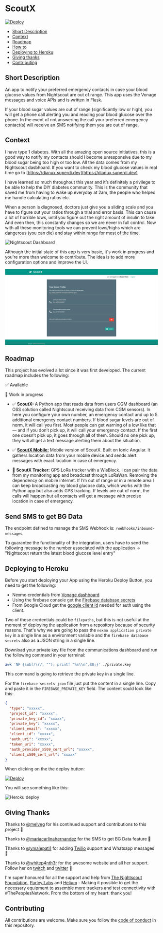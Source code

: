 # ScoutX

[![Deploy](https://www.herokucdn.com/deploy/button.svg)](https://heroku.com/deploy?template=https://github.com/alphacentauri82/scout)

- [Short Description](#short-description)
- [Context](#context)
- [Roadmap](#roadmap)
- [How to](#how-to-build-this-app)
- [Deploying to Heroku](#deploying-to-heroku)
- [Giving thanks](#giving-thanks)
- [Contributing](#contributing)


## Short Description
An app to notify your preferred emergency contacts in case your blood glucose values from Nightscout are out of range.
This app uses the Vonage messages and voice APIs and is written in Flask.

If your blood sugar values are out of range (significantly low or high), you will get a phone call alerting you and reading your blood glucose over the phone. In the event of not answering the call your preferred emergency contact(s) will receive an SMS notifying them you are out of range.

## Context

I have type 1 diabetes. With all the amazing open source initiatives, this is a good way to notify my contacts should I become unresponsive due to my blood sugar being too high or too low. All the data comes from my Nightscout dasbhoard. If you want to check my blood glucose values in real time go to [https://dianux.superdi.dev](https://dianux.superdi.dev)

I have learned so much throughout this year and it’s definitely a privilege to be able to help the DIY diabetes community. This is the community that saved me from having to wake up everyday at 2am, the people who helped me handle calculating ratios etc.

When a person is diagnosed, doctors just give you a sliding scale and you have to figure out your ratios through a trial and error basis. This can cause a lot of horrible lows, until you figure out the right amount of insulin to take. And even then, this constantly changes so we are never in full control. Now with all these monitoring tools we can prevent lows/highs which are dangerous (you can die) and stay within range for most of the time.

![Nightscout Dashboard](nightscout.png)

Although the initial state of this app is very basic, it's work in progress and you're more than welcome to contribute. The idea is to add more configuration options and improve the UI.

![Scout Dashboard](dashboard.png)

## Roadmap

This project has evolved a lot since it was first developed. The current roadmap includes the following: 

✅ Available

🚧 Work in progress

- ✅ **ScoutX:** A Python app that reads data from users CGM dashboard (an OSS solution called Nightscout receiving data from CGM sensors). In here you configure your own number, an emergency contact and up to 5 additional emergency contact numbers. If blood sugar levels are out of norm, it will call you first. Most people can get warning of a low like that — and if you don’t pick up, it will call your emergency contact. If the first one doesn’t pick up, it goes through all of them. Should no one pick up, they will all get a text message alerting them about the situation.

- ✅ [**ScoutX Mobile:**](https://github.com/alphacentauri82/scoutx-mobile) Mobile version of ScoutX. Built on Ionic Angular. It gathers location data from your mobile device and sends alert messages with exact location in case of emergency.

- 🚧  **ScoutX Tracker:** GPS LoRa tracker with a WisBlock. I can pair the data from my monitoring app and broadcast through LoRaWan. Removing the dependency on mobile internet. If I’m out of range or in a remote area I can keep broadcasting my blood glucose data, which works with the Python app but also adds GPS tracking. If levels are out of norm, the calls will happen but all contacts will get a message with precise location in case of emergency.

## Send SMS to get BG Data 

The endpoint defined to manage the SMS Webhook is: `/webhooks/inbound-messages`

To guarantee the functionality of the integration, users have to send the following message to the number associated with the application -> "Nightscout return the latest blood glucose level entry"

## Deploying to Heroku

Before you start deploying your App using the Heroku Deploy Button, you need to get the following:

- Nexmo credentials from [Vonage dashboard](https://dashboard.nexmo.com/)
- Using the firebase console get the [Firebase database secrets](https://firebase.google.com/)
- From Google Cloud get the [google client id](https://console.cloud.google.com/apis/credentials) needed for auth using the client. 

Two of these credentials could be `filepaths`, but this is not useful at the moment of deploying the application from a repository because of security reasons. That's why we are going to pass the `nexmo application private key` in a single line as a environment variable and the `firebase database secrets` also as a JSON string in a single line.

Download your private key file from the communications dashboard and run the following command in your terminal:

```bash
awk 'NF {sub(/\r/, ""); printf "%s\\n",$0;}' ./private.key
```

This command is going to retrieve the private key in a single line.

For the `firebase secrets json` file just put the content in a single line. Copy and paste it in the `FIREBASE_PRIVATE_KEY` field. The content sould look like this:

```json
{
  "type": "xxxxx",
  "project_id": "xxxxx",
  "private_key_id": "xxxxx",
  "private_key": "xxxxx",
  "client_email": "xxxxx",
  "client_id": "xxxxx",
  "auth_uri": "xxxxx",
  "token_uri": "xxxxx",
  "auth_provider_x509_cert_url": "xxxxx",
  "client_x509_cert_url": "xxxxx"
}
```

When clicking on the the deploy button:

[![Deploy](https://www.herokucdn.com/deploy/button.svg)](https://heroku.com/deploy?template=https://github.com/alphacentauri82/scoutx)

You will see something like this:

![Heroku deploy](HerokuDeployButton.PNG)

## Giving Thanks

Thanks to [@melveg](https://github.com/melveg) for his continued support and contributions to this project 💜 

Thanks to [@mariacarlinahernandez](https://github.com/mariacarlinahernandez) for the SMS to get BG Data feature 💜

Thanks to [@vmalepati1](https://github.com/vmalepati1) for adding [Twilio](https://twilio.com) support and Whatsapp messages 💜

Thanks to [@whitep4nth3r](https://github.com/whitep4nth3r) for the awesome website and all her support. Follow her on [twitch](https://twitch.tv/whitep4nth3r) and [twitter](https://twitter.com/whitep4nth3r) 💜

I'm super honoured for all the support and help from [The Nightscout Foundation](https://www.nightscoutfoundation.org/), [Parley Labs](https://parleylabs.com/) and [Helium](https://helium.com) - Making it possible to get the necessary equipment to assemble more trackers and test connectivity with #ThePeoplesNetwork. From the bottom of my heart: thank you!

## Contributing

All contributions are welcome. Make sure you follow the [code of conduct](CODE_OF_CONDUCT.MD) in this repository. 
